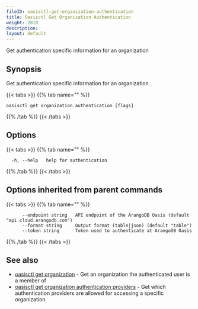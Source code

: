 ```yaml
---
fileID: oasisctl-get-organization-authentication
title: Oasisctl Get Organization Authentication
weight: 2810
description: 
layout: default
---
```

Get authentication specific information for an organization

## Synopsis

Get authentication specific information for an organization

{{< tabs >}}
{{% tab name="" %}}
```
oasisctl get organization authentication [flags]
```
{{% /tab %}}
{{< /tabs >}}

## Options

{{< tabs >}}
{{% tab name="" %}}
```
  -h, --help   help for authentication
```
{{% /tab %}}
{{< /tabs >}}

## Options inherited from parent commands

{{< tabs >}}
{{% tab name="" %}}
```
      --endpoint string   API endpoint of the ArangoDB Oasis (default "api.cloud.arangodb.com")
      --format string     Output format (table|json) (default "table")
      --token string      Token used to authenticate at ArangoDB Oasis
```
{{% /tab %}}
{{< /tabs >}}

## See also

* [oasisctl get organization](oasisctl-get-organization)	 - Get an organization the authenticated user is a member of
* [oasisctl get organization authentication providers](oasisctl-get-organization-authentication-providers)	 - Get which authentication providers are allowed for accessing a specific organization


